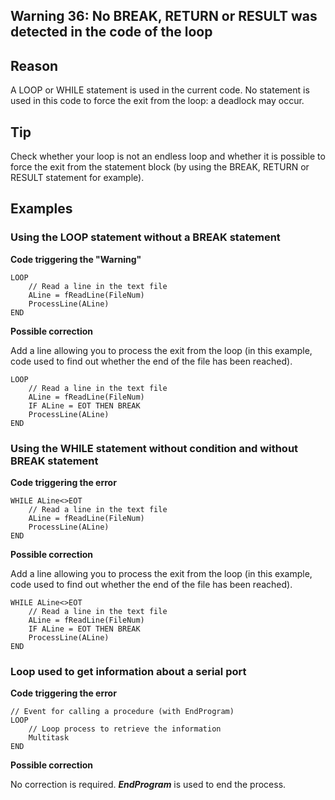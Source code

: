 
## Warning 36: No BREAK, RETURN or RESULT was detected in the code of the loop
			



<a name="NOTE1"></a>
<a name="NOTE1_1"></a>


## Reason
<a name="reason_ELTTEXTE000116"></a>
A LOOP or WHILE statement is used in the current code. No statement is used in this code to force the exit from the loop: a deadlock may occur.

<a name="NOTE2"></a>
<a name="NOTE2_1"></a>


## Tip
<a name="tip_ELTTEXTE000140"></a>
Check whether your loop is not an endless loop and whether it is possible to force the exit from the statement block (by using the BREAK, RETURN or RESULT statement for example).

<a name="NOTE3"></a>
<a name="NOTE3_1"></a>


## Examples
<a name="examples_ELTTEXTE000164"></a>


### Using the LOOP statement without a BREAK statement
<a name="using_the_loop_statement_without_break_statement_ELTPARAGRAPHE000025"></a>

**Code triggering the "Warning"**


```wl
LOOP
	// Read a line in the text file
	ALine = fReadLine(FileNum)
	ProcessLine(ALine)
END
```


**Possible correction**


Add a line allowing you to process the exit from the loop
(in this example, code used to find out whether the end of the file has been reached).


```wl
LOOP
	// Read a line in the text file
	ALine = fReadLine(FileNum)
	IF ALine = EOT THEN BREAK
	ProcessLine(ALine)
END
```

<a name="NOTE3_2"></a>


### Using the WHILE statement without condition and without BREAK statement
<a name="using_the_while_statement_without_condition_and_without_break_statement_ELTPARAGRAPHE000043"></a>

**Code triggering the error** 


```wl
WHILE ALine<>EOT
	// Read a line in the text file
	ALine = fReadLine(FileNum)
	ProcessLine(ALine)
END
```




**Possible correction**

Add a line allowing you to process the exit from the loop
(in this example, code used to find out whether the end of the file has been reached).


```wl
WHILE ALine<>EOT
	// Read a line in the text file
	ALine = fReadLine(FileNum)
	IF ALine = EOT THEN BREAK
	ProcessLine(ALine)
END
```

<a name="NOTE3_3"></a>


### Loop used to get information about a serial port
<a name="loop_used_get_information_about_serial_port_ELTPARAGRAPHE000060"></a>

**Code triggering the error** 


```wl
// Event for calling a procedure (with EndProgram)
LOOP
	// Loop process to retrieve the information
	Multitask
END
```




**Possible correction**

No correction is required. ***EndProgram*** is used to end the process.



